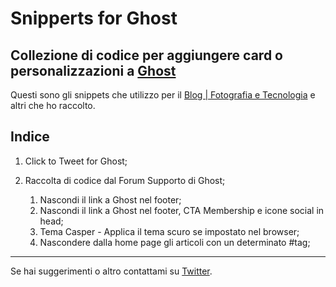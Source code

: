 # Snipperts for Ghost

## Collezione di codice per aggiungere card o personalizzazioni a [Ghost](https://ghost.org/)

Questi sono gli snippets che utilizzo per il [Blog | Fotografia e Tecnologia](https://www.bertagna.it/) e altri che ho raccolto.

## Indice

1. Click to Tweet for Ghost;

2. Raccolta di codice dal Forum Supporto di Ghost;
   1. Nascondi il link a Ghost nel footer;
   2. Nascondi il link a Ghost nel footer, CTA Membership e icone social in head;
   3. Tema Casper - Applica il tema scuro se impostato nel browser;
   4. Nascondere dalla home page gli articoli con un determinato #tag;

---

Se hai suggerimenti o altro contattami su [Twitter](https://twitter.com/AlfredoBertagna).
